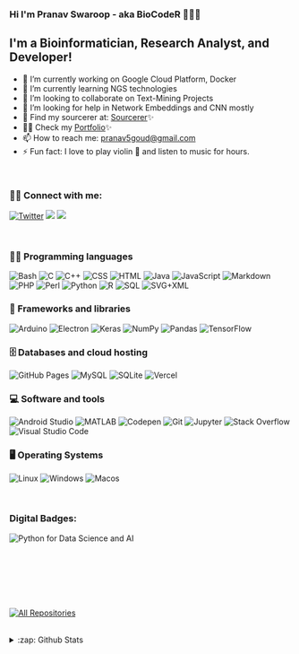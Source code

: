 ### Hi I'm Pranav Swaroop - aka BioCodeR 👋👨‍💻
                                        
   ## I'm a Bioinformatician, Research Analyst, and Developer!

- 🔭 I’m currently working on Google Cloud Platform, Docker
- 🌱 I’m currently learning NGS technologies
- 👯 I’m looking to collaborate on Text-Mining Projects
- 🤔 I’m looking for help in Network Embeddings and CNN mostly
- 💬 Find my sourcerer at: [Sourcerer](https://sourcerer.io/pranavswaroopgundla)✨
- :man_technologist: Check my [Portfolio](https://biocoderr.github.io/)✨
- 📫 How to reach me: pranav5goud@gmail.com 
- ⚡ Fun fact: I love to play violin 🎻 and listen to music for hours.
<br/>

### :raising_hand_man: Connect with me:
<p align="left">
 <a href="https://twitter.com/im_pranavgundla"><img alt="Twitter" title="Twitter" src="https://img.shields.io/badge/-Twitter-1DA1F2?style=for-the-badge&logo=twitter&logoColor=white"/></a>
 <a href="https://linkedin.com/in/pranavswaroopgundla/"><img src="https://img.shields.io/badge/linkedin-%230077B5.svg?&style=for-the-badge&logo=linkedin&logoColor=white"></a>
  <a href="https://www.instagram.com/pranav_swaroop_g/"><img src="https://img.shields.io/badge/instagram-%23E4405F.svg?&amp;style=for-the-badge&amp;logo=instagram&amp;logoColor=white"></a>
  
 </p> 
<!--
[<img align="left" alt="BioCodeR | Twitter" width="22px" src="https://github.com/BioCoderR/BioCoderR.github.io/blob/master/assets/icons/twitter.svg" />](https://twitter.com/im_pranavgundla)
[<img align="left" alt="BioCodeR | LinkedIn" width="22px" src="https://github.com/BioCoderR/BioCoderR.github.io/blob/master/assets/icons/linkedin.svg" />](https://www.linkedin.com/in/pranavswaroopgundla/)
[<img align="left" alt="BioCodeR | Instagram" width="22px" src="https://github.com/BioCoderR/BioCoderR.github.io/blob/master/assets/icons/instagram.svg" />](https://www.instagram.com/pranav_swaroop_g/)
[<img align="left" alt="BioCodeR | Facebook" width="22px" src="https://github.com/BioCoderR/BioCoderR.github.io/blob/master/assets/icons/facebook.svg" />](https://www.facebook.com/pranav.goud.526/)
[<img align="left" alt="BioCodeR | Skype" width="22px" src="https://github.com/BioCoderR/BioCoderR.github.io/blob/master/assets/icons/skype.svg" />](https://join.skype.com/invite/UJ4tDtkVKWk1)
-->
<br />

### 👨‍💻 Programming languages
<p>
<img alt="Bash" src="https://img.shields.io/badge/Bash%20-%23121011.svg?logo=gnu-bash&logoColor=white">
<img alt="C" src="https://img.shields.io/badge/C%20-%232370ED.svg?logo=c&logoColor=white">
<img alt="C++" src="https://img.shields.io/badge/C++%20-%2300599C.svg?logo=c%2B%2B&logoColor=white">
<img alt="CSS" src="https://img.shields.io/badge/CSS%20-%231572B6.svg?logo=css3&logoColor=white">
<img alt="HTML" src="https://img.shields.io/badge/HTML%20-%23E34F26.svg?logo=html5&logoColor=white">
<img alt="Java" src="https://img.shields.io/badge/Java-%23007396.svg?logo=java&logoColor=white">
<img alt="JavaScript" src="https://img.shields.io/badge/JavaScript%20-%23F7DF1E.svg?logo=javascript&logoColor=black">
<img alt="Markdown" src="https://img.shields.io/badge/Markdown-%23000000.svg?logo=markdown&logoColor=white">
<img alt="PHP" src="https://img.shields.io/badge/PHP-%23777BB4.svg?logo=php&logoColor=white">
<img alt="Perl" src="https://img.shields.io/badge/Perl-39457E?style=flat&logo=perl&logoColor=white">
<img alt="Python" src="https://img.shields.io/badge/Python%20-%2314354C.svg?logo=python&logoColor=white">
<img alt="R" src="https://img.shields.io/badge/R-276DC3?style=flat&logo=r&logoColor=white">
<img alt="SQL" src="https://img.shields.io/badge/SQL%20-%23025E8C.svg?logo=amazon-dynamodb&logoColor=white">
<img alt="SVG+XML" src="https://img.shields.io/badge/SVG%2BXML%20-%23e0982c.svg?logo=svg&logoColor=white">
</p>

### 🧰 Frameworks and libraries

<p>
<img alt="Arduino" src="https://img.shields.io/badge/-Arduino-00979D?logo=Arduino&logoColor=white">
<img alt="Electron" src="https://img.shields.io/badge/Electron%20-%2320232e.svg?logo=electron&logoColor=white">
<img alt="Keras" src="https://img.shields.io/badge/Keras%20-%23D00000.svg?logo=Keras&logoColor=white">
<img alt="NumPy" src="https://img.shields.io/badge/Numpy%20-%23013243.svg?logo=numpy&logoColor=white">
<img alt="Pandas" src="https://img.shields.io/badge/Pandas%20-%23150458.svg?logo=pandas&logoColor=white">
<img alt="TensorFlow" src="https://img.shields.io/badge/TensorFlow%20-%23FF6F00.svg?logo=TensorFlow&logoColor=white">
</p>

### 🗄️ Databases and cloud hosting
<p>
<img alt="GitHub Pages" src="https://img.shields.io/badge/GitHub%20Pages-%23327FC7.svg?logo=github&logoColor=white">
<img alt="MySQL" src="https://img.shields.io/badge/MySQL-%2300f.svg?logo=mysql&logoColor=white">
<img alt="SQLite" src ="https://img.shields.io/badge/SQLite-%2307405e.svg?logo=sqlite&logoColor=white">
<img alt="Vercel" src="https://img.shields.io/badge/Vercel%20-%23000000.svg?logo=vercel&logoColor=white">
</p>

### 💻 Software and tools
<p>
<img alt="Android Studio" src="https://img.shields.io/badge/Android%20Studio-008678.svg?logo=android-studio&logoColor=white">
<img alt="MATLAB" src="https://img.shields.io/badge/Mathworks-0076A8?style=flat&logo=mathworks&logoColor=white">
<img alt="Codepen" src="https://img.shields.io/badge/Codepen-000000.svg?logo=codepen&logoColor=white">
<img alt="Git" src="https://img.shields.io/badge/Git%20-%23F05033.svg?logo=git&logoColor=white">
<img alt="Jupyter" src="https://img.shields.io/badge/Jupyter%20-%23F37626.svg?logo=Jupyter&logoColor=white">
<img alt="Stack Overflow" src="https://img.shields.io/badge/-Stack%20Overflow-FE7A16?logo=stack-overflow&logoColor=white">
<img alt="Visual Studio Code" src="https://img.shields.io/badge/Visual%20Studio%20Code-0078d7.svg?logo=visual-studio-code&logoColor=white">
</p>

### :desktop_computer:	Operating Systems

<p>
<img alt="Linux" src="https://img.shields.io/badge/Linux-FCC624?style=flat&logo=linux&logoColor=white">
<img alt="Windows" src="https://img.shields.io/badge/Windows-0078D6?style=flat&logo=windows&logoColor=white">
<img alt="Macos" src="https://img.shields.io/badge/macOS-000000?style=flat&logo=macos&logoColor=white">
</p>
<br/>

### Digital Badges:
<p>
<img align="left" alt="Python for Data Science and AI" src="https://github.com/BioCoderR/BioCoderR/blob/master/python-for-data-science-and-ai.png"/></p>
<br/>
<br/>
<br/>
<br/>
<br/>
<br/>
<br/>

<p align="left">
  <a href="https://github.com/BioCoderR?tab=repositories"><img alt="All Repositories" title="All Repositories" src="https://img.shields.io/badge/-All%20Repos-2962FF?style=for-the-badge&logo=koding&logoColor=white"/></a>
  </p>
  <br/>
<details>
  <summary>:zap: Github Stats</summary><br>

<p align="left"> <a href="https://github.com/ryo-ma/github-profile-trophy"><img src="https://github-profile-trophy.vercel.app/?username=biocoderr" alt="biocoderr" /></a> </p>
  <img align="left" alt="pranavswaroopgundla's Github Stats" src="https://github-readme-stats-pranavnew.vercel.app/api?username=BioCoderR&count_private=true&show_icons=true&hide_border=true&theme=vue" />
<img align="left" alt="pranavswaroopgundla's Github Stats" src="https://github-readme-stats-pranavnew.vercel.app/api/top-langs/?username=BioCoderR&hide=typescript&theme=react" />
<p><img align="center" src="https://github-readme-streak-stats.herokuapp.com/?user=biocoderr&theme=highcontrast" alt="biocoderr" /></p>
</details>

